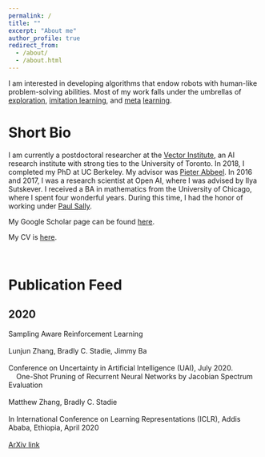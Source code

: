 ```yaml
---
permalink: /
title: ""
excerpt: "About me"
author_profile: true
redirect_from:
  - /about/
  - /about.html
---
```

I am interested in developing algorithms that endow robots with human-like problem-solving abilities.
Most of my work falls under the umbrellas of [exploration](https://arxiv.org/pdf/1507.00814.pdf), [imitation learning](https://arxiv.org/abs/1703.01703), and [meta](https://arxiv.org/pdf/1803.01118.pdf) [learning](https://arxiv.org/pdf/1808.07804.pdf).


Short Bio
======
I am currently a postdoctoral researcher at the [Vector Institute](https://vectorinstitute.ai/), an AI research institute with strong ties to the University of Toronto. 
In 2018, I completed my PhD at UC Berkeley. My advisor was [Pieter Abbeel](http://people.eecs.berkeley.edu/~pabbeel/). 
In 2016 and 2017, I was a research scientist at Open AI, where I was advised by Ilya Sutskever. 
I received a BA in mathematics from the University of Chicago, where I spent four wonderful years. 
During this time, I had the honor of working under 
[Paul Sally](https://en.wikipedia.org/wiki/Paul_Sally).


My Google Scholar page can be found [here](https://scholar.google.ca/citations?user=lEV5F5kAAAAJ&hl=en&oi=ao). 

My CV is [here](files/bstadie_cv.pdf).


&nbsp; 
&nbsp; 
&nbsp; 
&nbsp; 
&nbsp; 
&nbsp; 





Publication Feed
======


2020
---------------

Sampling Aware Reinforcement Learning  
&nbsp;  
Lunjun Zhang, Bradly C. Stadie, Jimmy Ba  
&nbsp;  
Conference on Uncertainty in Artificial Intelligence (UAI), July 2020.  
&nbsp; 
&nbsp; 
One-Shot Pruning of Recurrent Neural Networks by Jacobian Spectrum Evaluation  
&nbsp;  
Matthew Zhang, Bradly C. Stadie   
&nbsp;  
In International Conference on Learning Representations (ICLR), Addis Ababa, Ethiopia, April 2020  
&nbsp;  
[ArXiv link](https://arxiv.org/pdf/1912.00120.pdf)